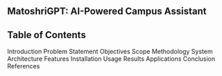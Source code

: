 ## MatoshriGPT: AI-Powered Campus Assistant
## Table of Contents
Introduction
Problem Statement
Objectives
Scope
Methodology
System Architecture
Features
Installation
Usage
Results
Applications
Conclusion
References

